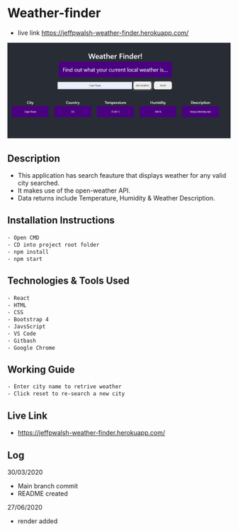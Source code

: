 
# Weather-finder
 - live link https://jeffpwalsh-weather-finder.herokuapp.com/
 
 
 ![WEATHER FINDER RENDER](/render.JPG)
 
 
 ## Description
 - This application has search feauture that displays weather for any valid city searched.
 - It makes use of the open-weather API.
 - Data returns include Temperature, Humidity & Weather Description.
 
## Installation Instructions

``` 
- Open CMD
- CD into project root folder
- npm install
- npm start
```
    
## Technologies & Tools Used

``` 
- React
- HTML
- CSS
- Bootstrap 4
- JavsScript
- VS Code
- Gitbash
- Google Chrome
```
    
## Working Guide
  
 ``` 
- Enter city name to retrive weather
- Click reset to re-search a new city
```
     
## Live Link

- https://jeffpwalsh-weather-finder.herokuapp.com/
  
 ## Log
 30/03/2020
 
- Main branch commit
- README created

27/06/2020

- render added

